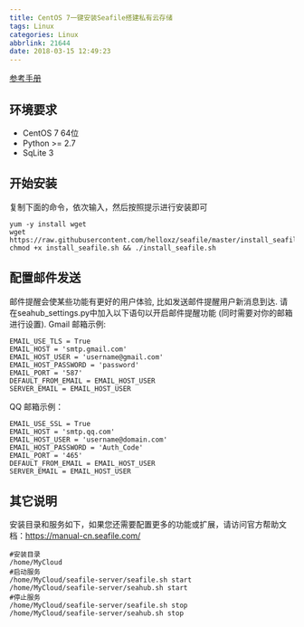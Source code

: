 ```yaml
---
title: CentOS 7一键安装Seafile搭建私有云存储
tags: Linux
categories: Linux
abbrlink: 21644
date: 2018-03-15 12:49:23
---
```

[参考手册](https://manual-cn-origin.seafile.com)
## 环境要求
* CentOS 7 64位
* Python >= 2.7
* SqLite 3

<!-- more -->
## 开始安装
复制下面的命令，依次输入，然后按照提示进行安装即可
```
yum -y install wget
wget https://raw.githubusercontent.com/helloxz/seafile/master/install_seafile.sh
chmod +x install_seafile.sh && ./install_seafile.sh
```
## 配置邮件发送
邮件提醒会使某些功能有更好的用户体验, 比如发送邮件提醒用户新消息到达. 请在seahub_settings.py中加入以下语句以开启邮件提醒功能 (同时需要对你的邮箱进行设置).
Gmail 邮箱示例:
```
EMAIL_USE_TLS = True
EMAIL_HOST = 'smtp.gmail.com'
EMAIL_HOST_USER = 'username@gmail.com'
EMAIL_HOST_PASSWORD = 'password'
EMAIL_PORT = '587'
DEFAULT_FROM_EMAIL = EMAIL_HOST_USER
SERVER_EMAIL = EMAIL_HOST_USER
```
QQ 邮箱示例：
```
EMAIL_USE_SSL = True
EMAIL_HOST = 'smtp.qq.com'
EMAIL_HOST_USER = 'username@domain.com'
EMAIL_HOST_PASSWORD = 'Auth_Code'
EMAIL_PORT = '465'
DEFAULT_FROM_EMAIL = EMAIL_HOST_USER
SERVER_EMAIL = EMAIL_HOST_USER
```
## 其它说明
安装目录和服务如下，如果您还需要配置更多的功能或扩展，请访问官方帮助文档：https://manual-cn.seafile.com/
```
#安装目录
/home/MyCloud
#启动服务
/home/MyCloud/seafile-server/seafile.sh start
/home/MyCloud/seafile-server/seahub.sh start
#停止服务
/home/MyCloud/seafile-server/seafile.sh stop
/home/MyCloud/seafile-server/seahub.sh stop
```